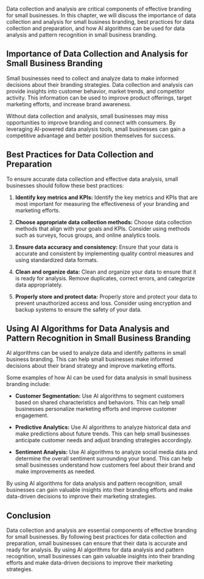 
Data collection and analysis are critical components of effective branding for small businesses. In this chapter, we will discuss the importance of data collection and analysis for small business branding, best practices for data collection and preparation, and how AI algorithms can be used for data analysis and pattern recognition in small business branding.

Importance of Data Collection and Analysis for Small Business Branding
----------------------------------------------------------------------

Small businesses need to collect and analyze data to make informed decisions about their branding strategies. Data collection and analysis can provide insights into customer behavior, market trends, and competitor activity. This information can be used to improve product offerings, target marketing efforts, and increase brand awareness.

Without data collection and analysis, small businesses may miss opportunities to improve branding and connect with consumers. By leveraging AI-powered data analysis tools, small businesses can gain a competitive advantage and better position themselves for success.

Best Practices for Data Collection and Preparation
--------------------------------------------------

To ensure accurate data collection and effective data analysis, small businesses should follow these best practices:

1. **Identify key metrics and KPIs:** Identify the key metrics and KPIs that are most important for measuring the effectiveness of your branding and marketing efforts.

2. **Choose appropriate data collection methods:** Choose data collection methods that align with your goals and KPIs. Consider using methods such as surveys, focus groups, and online analytics tools.

3. **Ensure data accuracy and consistency:** Ensure that your data is accurate and consistent by implementing quality control measures and using standardized data formats.

4. **Clean and organize data:** Clean and organize your data to ensure that it is ready for analysis. Remove duplicates, correct errors, and categorize data appropriately.

5. **Properly store and protect data:** Properly store and protect your data to prevent unauthorized access and loss. Consider using encryption and backup systems to ensure the safety of your data.

Using AI Algorithms for Data Analysis and Pattern Recognition in Small Business Branding
----------------------------------------------------------------------------------------

AI algorithms can be used to analyze data and identify patterns in small business branding. This can help small businesses make informed decisions about their brand strategy and improve marketing efforts.

Some examples of how AI can be used for data analysis in small business branding include:

* **Customer Segmentation:** Use AI algorithms to segment customers based on shared characteristics and behaviors. This can help small businesses personalize marketing efforts and improve customer engagement.

* **Predictive Analytics:** Use AI algorithms to analyze historical data and make predictions about future trends. This can help small businesses anticipate customer needs and adjust branding strategies accordingly.

* **Sentiment Analysis:** Use AI algorithms to analyze social media data and determine the overall sentiment surrounding your brand. This can help small businesses understand how customers feel about their brand and make improvements as needed.

By using AI algorithms for data analysis and pattern recognition, small businesses can gain valuable insights into their branding efforts and make data-driven decisions to improve their marketing strategies.

Conclusion
----------

Data collection and analysis are essential components of effective branding for small businesses. By following best practices for data collection and preparation, small businesses can ensure that their data is accurate and ready for analysis. By using AI algorithms for data analysis and pattern recognition, small businesses can gain valuable insights into their branding efforts and make data-driven decisions to improve their marketing strategies.
